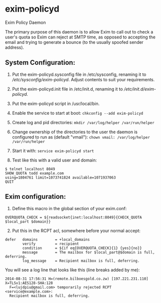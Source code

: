 exim-policyd
============

Exim Policy Daemon

The primary purpose of this daemon is to allow Exim to call out to check
a user's quota so Exim can reject at SMTP time, as opposed to accepting the
email and trying to generate a bounce (to the usually spoofed sender address).

## System Configuration:

1. Put the exim-policyd.sysconfig file in /etc/sysconfig, renaming it to
   */etc/sysconfig/exim-policyd*.  Adjust contents to suit your requirements.

2. Put the exim-policyd.init file in /etc/init.d, renaming it to
   */etc/init.d/exim-policyd*.

3. Put the exim-policyd script in /usr/local/bin.

4. Enable the service to start at boot: `chkconfig --add exim-policyd`

5. Create log and pid directories: `mkdir /var/log/helper /var/run/helper`

6. Change ownership of the directories to the user the daemon is configured
   to run as (default "vmail"): `chown vmail: /var/log/helper /var/run/helper`

7. Start it with: `service exim-policyd start`

8. Test like this with a valid user and domain:

```
$ telnet localhost 8049
SHOW_QUOTA todd example.com
using=1804761 limit=1073741824 available=1071937063
QUIT
```

## Exim configuration:

1. Define this macro in the global section of your exim.conf:
 
```
OVERQUOTA_CHECK = ${readsocket{inet:localhost:8049}{CHECK_QUOTA $local_part $domain}}
```

2. Put this in the RCPT acl, somewhere before your normal accept:

```
defer   domains        = +local_domains
        verify         = recipient
        condition      = ${if eq{OVERQUOTA_CHECK}{1} {yes}{no}}
        message        = The mailbox for $local_part@$domain is full, deferring.
        log_message    = Recipient mailbox is full, deferring.
```

You will see a log line that looks like this (line breaks added by me):

```
2014-08-31 17:56:31 H=(remote.bilboesgold.co.zw) [197.221.231.110] X=TLSv1:AES128-SHA:128
  F=<lujdpiu@gmail.com> temporarily rejected RCPT <service@example.com>: 
  Recipient mailbox is full, deferring.
```
